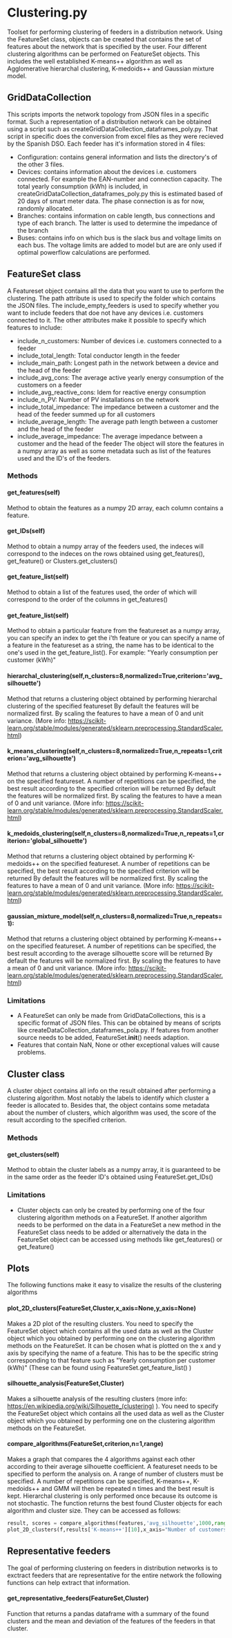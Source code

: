 # Clustering.py
Toolset for performing clustering of feeders in a distribution network. Using the FeatureSet class, objects can be created
that contains the set of features about the network that is specified by the user. Four different clustering algorithms
can be performed on FeatureSet objects. This includes the well established K-means++ algorithm as well as Agglomerative
hierarchal clustering, K-medoids++ and Gaussian mixture model.

## GridDataCollection
This scripts imports the network topology from JSON files in a specific format. Such a representation of a distribution network can be obtained using a script
such as createGridDataCollection_dataframes_poly.py. That script in specific does the conversion from excel files as they were recieved by the Spanish DSO. Each feeder
has it's information stored in 4 files:
- Configuration: contains general information and lists the directory's of the other 3 files.
- Devices: contains information about the devices i.e. customers connected. For example the EAN-number and connection capacity. The total yearly consumption (kWh) is included, in createGridDataCollection_dataframes_poly.py this is estimated based of 20 days of smart meter data. The phase connection is as for now, randomly allocated.
- Branches: contains information on cable length, bus connections and type of each branch. The latter is used to determine the impedance of the branch
- Buses: contains info on which bus is the slack bus and voltage limits on each bus. The voltage limits are added to model but are are only used if optimal powerflow calculations are performed.

## FeatureSet class
A Featureset object contains all the data that you want to use to perform the clustering. The path attribute is used to specify the folder which contains the JSON files. The include_empty_feeders is used to specify whether you want to include feeders that doe not have any devices i.e. customers connected to it.
The other attributes make it possible to specify which features to include:
- include_n_customers: Number of devices i.e. customers connected to a feeder
- include_total_length: Total conductor length in the feeder
- include_main_path: Longest path in the network between a device and the head of the feeder
- include_avg_cons: The average active yearly energy consumption of the customers on a feeder
- include_avg_reactive_cons: Idem for reactive energy consumption
- include_n_PV: Number of PV installations on the network
- include_total_impedance: The impedance between a customer and the head of the feeder summed up for all customers
- include_average_length: The average path length between a customer and the head of the feeder
- include_average_impedance: The average impedance between a customer and the head of the feeder
The object will store the features in  a numpy array as well as some metadata such as list of the features used and the ID's of the feeders.
### Methods
#### get_features(self)
Method to obtain the features as a numpy 2D array, each column contains a feature.
#### get_IDs(self)
Method to obtain a numpy array of the feeders used, the indeces will correspond to the indeces on the rows
obtained using get_features(), get_feature() or Clusters.get_clusters()
#### get_feature_list(self)
Method to obtain a list of the features used, the order of which will correspond to the order of the columns in
get_features()
#### get_feature_list(self)
Method to obtain a particular feature from the featureset as a numpy array, you can specify an index to get the
i'th feature or you can specify a name of a feature in the featureset as a string, the name has to be identical
to the one's used in the get_feature_list(). For example: "Yearly consumption per customer (kWh)"
#### hierarchal_clustering(self,n_clusters=8,normalized=True,criterion='avg_silhouette')
Method that returns a clustering object obtained by performing hierarchal clustering of the specified featureset
By default the features will be normalized first. By scaling the features to have a mean of 0 and unit variance.
(More info: https://scikit-learn.org/stable/modules/generated/sklearn.preprocessing.StandardScaler.html)
#### k_means_clustering(self,n_clusters=8,normalized=True,n_repeats=1,criterion='avg_silhouette')
Method that returns a clustering object obtained by performing K-means++ on the specified featureset.
A number of repetitions can be specified, the best result according to the specified criterion will be returned
By default the features will be normalized first. By scaling the features to have a mean of 0 and unit variance.
(More info: https://scikit-learn.org/stable/modules/generated/sklearn.preprocessing.StandardScaler.html)
#### k_medoids_clustering(self,n_clusters=8,normalized=True,n_repeats=1,criterion='global_silhouette')
Method that returns a clustering object obtained by performing K-medoids++ on the specified featureset.
A number of repetitions can be specified, the best result according to the specified criterion will be returned
By default the features will be normalized first. By scaling the features to have a mean of 0 and unit variance.
(More info: https://scikit-learn.org/stable/modules/generated/sklearn.preprocessing.StandardScaler.html)
#### gaussian_mixture_model(self,n_clusters=8,normalized=True,n_repeats=1):
Method that returns a clustering object obtained by performing K-means++ on the specified featureset.
A number of repetitions can be specified, the best result according to the average silhouette score will be
returned
By default the features will be normalized first. By scaling the features to have a mean of 0 and unit variance.
(More info: https://scikit-learn.org/stable/modules/generated/sklearn.preprocessing.StandardScaler.html)

### Limitations
- A FeatureSet can only be made from GridDataCollections, this is a specific format of JSON files. This can be obtained by means of scripts like createDataCollection_dataframes_pola.py. If features from another source needs to be added, FeatureSet.__init__() needs adaption.
- Features that contain NaN, None or other exceptional values will cause problems.


## Cluster class
A cluster object contains all info on the result obtained after performing a clustering algorithm. Most notably the
labels to identify which cluster a feeder is allocated to. Besides that, the object contains some metadata about
the number of clusters, which algorithm was used, the score of the result according to the specified criterion.
### Methods
#### get_clusters(self)
Method to obtain the cluster labels as a numpy array, it is guaranteed to be in the same order as the feeder ID's
obtained using FeatureSet.get_IDs()
### Limitations
- Cluster objects can only be created by performing one of the four clustering algorithm methods on a FeatureSet. If another algorithm needs to be performed on the data in a FeatureSet a new method in the FeatureSet class needs to be added or alternatively the data in the FeatureSet object can be accessed using methods like get_features() or get_feature()


## Plots
The following functions make it easy to visalize the results of the clustering algorithms
#### plot_2D_clusters(FeatureSet,Cluster,x_axis=None,y_axis=None)
Makes a 2D plot of the resulting clusters. You need to specify the FeatureSet object which contains all the used data
as well as the Cluster object which you obtained by performing one on the clustering algorithm methods
on the FeatureSet.
It can be chosen what is plotted on the x and y axis by specifying the name of a feature. This has to be the specific
string corresponding to that feature such as "Yearly consumption per customer (kWh)" (These can be found using
FeatureSet.get_feature_list() )
#### silhouette_analysis(FeatureSet,Cluster)
Makes a silhouette analysis of the resulting clusters (more info: https://en.wikipedia.org/wiki/Silhouette_(clustering) ).
You need to specify the FeatureSet object which contains all the used data as well as the Cluster object
which you obtained by performing one on the clustering algorithm methods on the FeatureSet.
#### compare_algorithms(FeatureSet,criterion,n=1,range)
Makes a graph that compares the 4 algorithms against each other according to their average silhouette coefficient.
A featureset needs to be specified to perform the analysis on.
A range of number of clusters must be specified.
A number of repetitions can be specified, K-means++, K-medoids++ and GMM will then be repeated n times and the best
result is kept. Hierarchal clustering is only performed once because its outcome is not stochastic.
The function returns the best found Cluster objects for each algorithm and cluster size. They can be accessed as follows:
```Python
result, scores = compare_algorithms(features,'avg_silhouette',1000,range(2,25))
plot_2D_clusters(f,results['K-means++'][10],x_axis="Number of customers",y_axis="Main path length (km)")
```



## Representative feeders
The goal of performing clustering on feeders in distribution networks is to exctract feeders that are representative for the entire network the following functions can help extract that information.
#### get_representative_feeders(FeatureSet,Cluster)
Function that returns a pandas dataframe with a summary of the found clusters and the mean and deviation of the
features of the feeders in that cluster.

